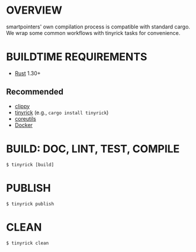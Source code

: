 # OVERVIEW

smartpointers' own compilation process is compatible with standard cargo. We wrap some common workflows with tinyrick tasks for convenience.

# BUILDTIME REQUIREMENTS

* [Rust](https://www.rust-lang.org/en-US/) 1.30+

## Recommended

* [clippy](https://github.com/rust-lang-nursery/rust-clippy)
* [tinyrick](https://github.com/mcandre/tinyrick) (e.g., `cargo install tinyrick`)
* [coreutils](https://www.gnu.org/software/coreutils/coreutils.html)
* [Docker](https://www.docker.com/)

# BUILD: DOC, LINT, TEST, COMPILE

```console
$ tinyrick [build]
```

# PUBLISH

```console
$ tinyrick publish
```

# CLEAN

```console
$ tinyrick clean
```
